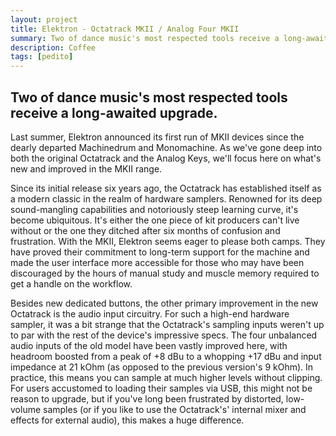 ```yaml
---
layout: project
title: Elektron - Octatrack MKII / Analog Four MKII
summary: Two of dance music's most respected tools receive a long-awaited upgrade.
description: Coffee
tags: [pedito]
---
```

## Two of dance music's most respected tools receive a long-awaited upgrade.


Last summer, Elektron announced its first run of MKII devices since the dearly departed Machinedrum and Monomachine. As we've gone deep into both the original Octatrack and the Analog Keys, we'll focus here on what's new and improved in the MKII range.

Since its initial release six years ago, the Octatrack has established itself as a modern classic in the realm of hardware samplers. Renowned for its deep sound-mangling capabilities and notoriously steep learning curve, it's become ubiquitous. It's either the one piece of kit producers can't live without or the one they ditched after six months of confusion and frustration. With the MKII, Elektron seems eager to please both camps. They have proved their commitment to long-term support for the machine and made the user interface more accessible for those who may have been discouraged by the hours of manual study and muscle memory required to get a handle on the workflow.

Besides new dedicated buttons, the other primary improvement in the new Octatrack is the audio input circuitry. For such a high-end hardware sampler, it was a bit strange that the Octatrack's sampling inputs weren't up to par with the rest of the device's impressive specs. The four unbalanced audio inputs of the old model have been vastly improved here, with headroom boosted from a peak of +8 dBu to a whopping +17 dBu and input impedance at 21 kOhm (as opposed to the previous version's 9 kOhm). In practice, this means you can sample at much higher levels without clipping. For users accustomed to loading their samples via USB, this might not be reason to upgrade, but if you've long been frustrated by distorted, low-volume samples (or if you like to use the Octatrack's' internal mixer and effects for external audio), this makes a huge difference.
